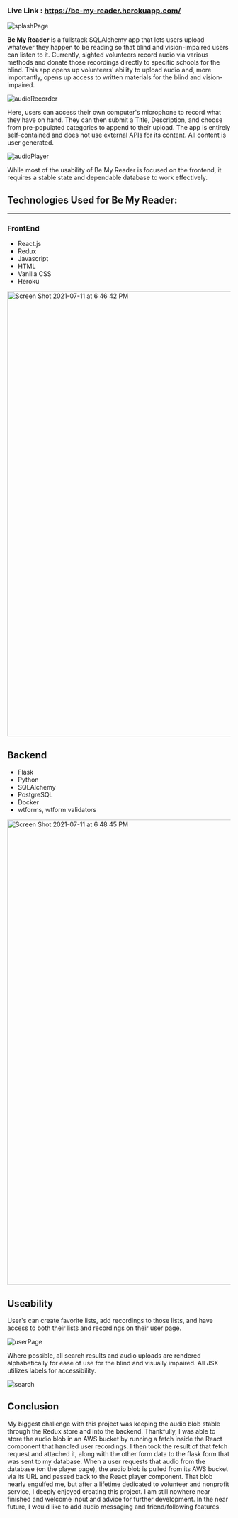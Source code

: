 ### Live Link : https://be-my-reader.herokuapp.com/

![splashPage](https://user-images.githubusercontent.com/76574880/125215465-2e471100-e281-11eb-9962-fd3f3458b601.png)

**Be My Reader** </h2> is a fullstack SQLAlchemy app that lets users upload whatever they happen to be reading so that blind and vision-impaired users can listen to it. Currently, sighted volunteers record audio via various methods and donate those recordings directly to specific schools for the blind. This app opens up volunteers' ability to upload audio and, more importantly, opens up access to written materials for the blind and vision-impaired. 

![audioRecorder](https://user-images.githubusercontent.com/76574880/125215479-356e1f00-e281-11eb-94c9-4ffd88fdb377.png)

Here, users can access their own computer's microphone to record what they have on hand. They can then submit a Title, Description, and choose from pre-populated categories to append to their upload. The app is entirely self-contained and does not use external APIs for its content. All content is user generated.

![audioPlayer](https://user-images.githubusercontent.com/76574880/125215485-3901a600-e281-11eb-80e6-458261e503a1.png)

While most of the usability of Be My Reader is focused on the frontend, it requires a stable state and dependable database to work effectively.

## Technologies Used for Be My Reader:
-----------------------------------------------------------------
### FrontEnd
* React.js
* Redux
* Javascript
* HTML
* Vanilla CSS
* Heroku

<img width="1004" alt="Screen Shot 2021-07-11 at 6 46 42 PM" src="https://user-images.githubusercontent.com/76574880/125216357-8ed74d80-e283-11eb-82ac-acf85fbe4a5e.png">

## Backend
* Flask
* Python
* SQLAlchemy
* PostgreSQL
* Docker
* wtforms, wtform validators

<img width="1049" alt="Screen Shot 2021-07-11 at 6 48 45 PM" src="https://user-images.githubusercontent.com/76574880/125216370-a1518700-e283-11eb-8cfc-97dad3ca8048.png">

## Useability

User's can create favorite lists, add recordings to those lists, and have access to both their lists and recordings on their user page.

![userPage](https://user-images.githubusercontent.com/76574880/125215487-3acb6980-e281-11eb-93ea-e779a420311f.png)

Where possible, all search results and audio uploads are rendered alphabetically for ease of use for the blind and visually impaired. All JSX utilizes labels for accessibility.

![search](https://user-images.githubusercontent.com/76574880/125215490-3dc65a00-e281-11eb-9ac0-d3814bf863ba.png)

## Conclusion

My biggest challenge with this project was keeping the audio blob stable through the Redux store and into the backend. Thankfully, I was able to store the audio blob in an AWS bucket by running a fetch inside the React component that handled user recordings. I then took the result of that fetch request and attached it, along with the other form data to the flask form that was sent to my database. When a user requests that audio from the database (on the player page), the audio blob is pulled from its AWS bucket via its URL and passed back to the React player component. That blob nearly engulfed me, but after a lifetime dedicated to volunteer and nonprofit service, I deeply enjoyed creating this project. I am still nowhere near finished and welcome input and advice for further development. In the near future, I would like to add audio messaging and friend/following features. 
